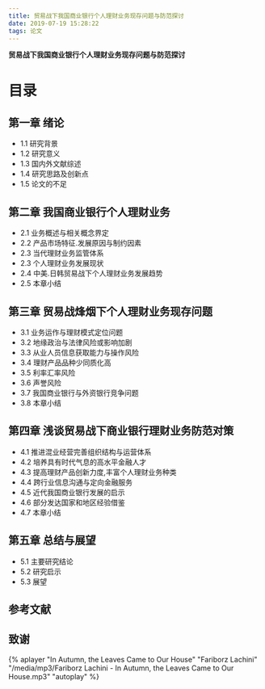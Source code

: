 ```yaml
---
title: 贸易战下我国商业银行个人理财业务现存问题与防范探讨
date: 2019-07-19 15:28:22
tags: 论文
---
```


**贸易战下我国商业银行个人理财业务现存问题与防范探讨**
 
# 目录 #
## 第一章 绪论 ##
- 1.1 研究背景
- 1.2 研究意义
- 1.3 国内外文献综述
- 1.4 研究思路及创新点
- 1.5 论文的不足

## 第二章 我国商业银行个人理财业务 ##
- 2.1 业务概述与相关概念界定
- 2.2 产品市场特征.发展原因与制约因素
- 2.3 当代理财业务监管体系
- 2.3 个人理财业务发展现状
- 2.4 中美.日韩贸易战下个人理财业务发展趋势
- 2.5 本章小结

## 第三章 贸易战烽烟下个人理财业务现存问题 ##
- 3.1 业务运作与理财模式定位问题
- 3.2 地缘政治与法律风险或影响加剧
- 3.3 从业人员信息获取能力与操作风险
- 3.4 理财产品品种少同质化高
- 3.5 利率汇率风险
- 3.6 声誉风险
- 3.7 我国商业银行与外资银行竞争问题
- 3.8 本章小结

## 第四章 浅谈贸易战下商业银行理财业务防范对策 ##
- 4.1 推进混业经营完善组织结构与运营体系
- 4.2 培养具有时代气息的高水平金融人才
- 4.3 提高理财产品创新力度,丰富个人理财业务种类
- 4.4 跨行业信息沟通与定向金融服务
- 4.5 近代我国商业银行发展的启示
- 4.6 部分发达国家和地区经验借鉴
- 4.7 本章小结

## 第五章 总结与展望 ##
- 5.1 主要研究结论
- 5.2 研究启示
- 5.3 展望
 

## 参考文献 ##
## 致谢 ##

 



{% aplayer "In Autumn, the Leaves Came to Our House" "Fariborz Lachini"
 "/media/mp3/Fariborz Lachini - In Autumn, the Leaves Came to Our House.mp3" "autoplay" %}